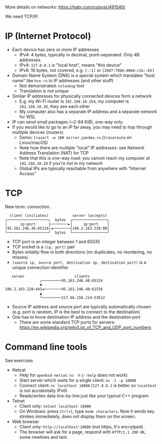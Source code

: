 More details on networks: https://habr.com/ru/post/491540/

We need TCP/IP.

# IP (Internet Protocol)
* Each device has zero or more IP addresses
  * IPv4: 4 bytes, typically in decimal, point-separated. Only 4B addresses.
  * IPv4: `127.0.0.1` is "local host", means "this device"
  * IPv6: 16 bytes, not covered, e.g. `[::1]` or `[2607:f8b0:4004:c1b::65]`
* Domain Name System (DNS) is a special system which translates "host name" like `hse.ru` to IP addresses (and other stuff)
  * Not demonstrated: `nslookup` tool
  * Translation is not unique
* Similar IP addresses for physically connected devices form a network
  * E.g. my Wi-Fi router is `192.168.10.254`, my computer is `192.168.10.20`, they see each other
  * My computer also has a separate IP address and a separate network for WSL
* IP can send small packages (~2-64 KiB), one-way only.
* If you would like to go to an IP far away, you may need to hop through multiple devices (routers)
  * Demo: `tracert -w 100 mirror.yandex.ru` (`traceroute` on Linux/macOS)
  * Note how there are multiple "local" IP addresses: see Network Address Translation (NAT) for TCP
  * Note that this is one-way road: you cannot reach my computer at `192.168.10.20` if you're not in my network
  * Global IPs are typically reachable from anywhere with "Internet Access"

# TCP
New term: _connection_.

```
  client (initiates)           server (accepts)
┌───────────────────┐  bytes  ┌────────────────┐
│      ip:port      ├────────►│     ip:port    │
│95.161.246.38:65124│◄────────┤186.2.163.228:80│
└───────────────────┘  bytes  └────────────────┘
```

* TCP port is an integer between 1 and 65535
* TCP socket is a `(ip, port)` pair
* Bytes _reliably_ flow in both directions
  (no duplicates, no reordering, no misses).
* `(source ip, source port, destination ip, destination port)` is a unique connection identifier

```
   server                       clients
                ┌─────────95.161.246.48:65124
                ▼
186.2.163.228:443◄────────95.161.246.48:61536
                ▲
                └─────────217.66.156.214:53612
```

* Source IP address and source port are typically automatically chosen (e.g. port is random, IP is the best to connect to the destination)
* One has to know destination IP address and the destination port
  * There are some standard TCP ports for servers: https://en.wikipedia.org/wiki/List_of_TCP_and_UDP_port_numbers

# Command line tools
See exercises

* Netcat
  * Help for `openbsd-netcat`: `nc -h` (`--help` does not work)
  * Start server which waits for a single client: `nc -l -p 10000`
  * Connect client: `nc localhost 10000` (`127.0.0.1` is better so `localhost` is not accidentally IPv6)
  * Reads/writes data line-by-line just like your typical C++ program
* Telnet
  * Client only: `telnet localhost 10000`
  * On Windows: press `Ctrl+]`, type `mode characters`. Now it sends key strokes immediately, does not display them on the screen.
* Web browser
  * Client only: `http://localhost:10000` (not https, it's encrytped)
  * The browser will ask for a page, respond with `HTTP/1.1 200 OK`, some newlines and text.
